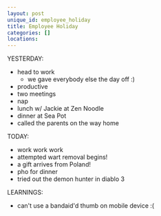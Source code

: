 ```yaml
---
layout: post
unique_id: employee_holiday
title: Employee Holiday
categories: []
locations: 
---
```


YESTERDAY:
* head to work
  * we gave everybody else the day off :)
* productive
* two meetings
* nap
* lunch w/ Jackie at Zen Noodle
* dinner at Sea Pot
* called the parents on the way home

TODAY:
* work work work
* attempted wart removal begins!
* a gift arrives from Poland!
* pho for dinner
* tried out the demon hunter in diablo 3

LEARNINGS:
* can't use a bandaid'd thumb on mobile device :(

